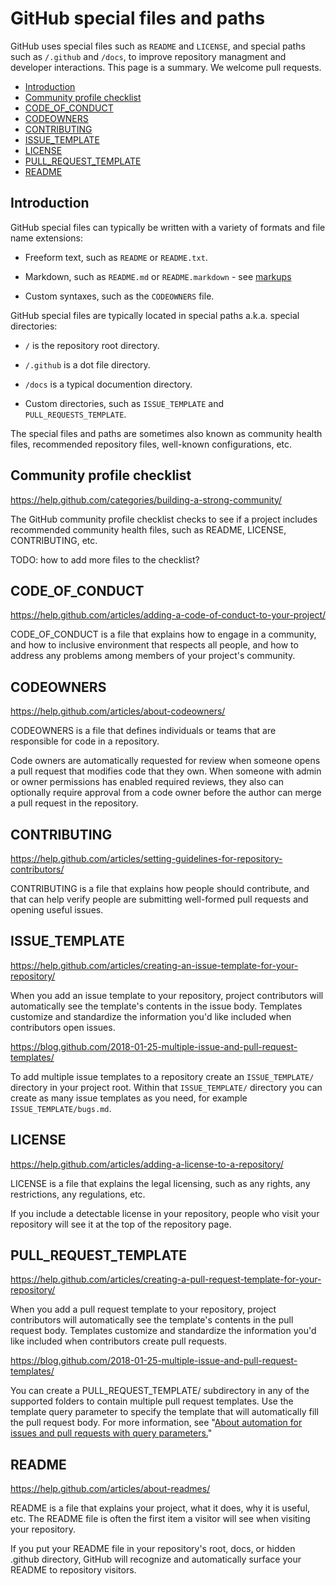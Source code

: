 # GitHub special files and paths

GitHub uses special files such as `README` and `LICENSE`, and special paths such as `/.github` and `/docs`, to improve repository managment and developer interactions.  This page is a summary. We welcome pull requests.

* [Introduction](#introduction)
* [Community profile checklist](#community-profile-checklist)
* [CODE_OF_CONDUCT](#code_of_conduct)
* [CODEOWNERS](#codeowners)
* [CONTRIBUTING](#contributing)
* [ISSUE_TEMPLATE](#issue_template)
* [LICENSE](#license)
* [PULL_REQUEST_TEMPLATE](#pull_request_template)
* [README](#readme)


## Introduction

GitHub special files can typically be written with a variety of formats and file name extensions:

  * Freeform text, such as `README` or `README.txt`.

  * Markdown, such as `README.md` or `README.markdown` - see [markups](https://github.com/github/markup/blob/master/README.md#markups)

  * Custom syntaxes, such as the `CODEOWNERS` file.
 
GitHub special files are typically located in special paths a.k.a. special directories:
 
  * `/` is the repository root directory.

  * `/.github` is a dot file directory.

  * `/docs` is a typical documention directory.

  * Custom directories, such as `ISSUE_TEMPLATE` and `PULL_REQUESTS_TEMPLATE`.

The special files and paths are sometimes also known as community health files, recommended repository files, well-known configurations, etc. 


## Community profile checklist

https://help.github.com/categories/building-a-strong-community/

The GitHub community profile checklist checks to see if a project includes recommended community health files, such as README, LICENSE, CONTRIBUTING, etc.

TODO: how to add more files to the checklist?


## CODE_OF_CONDUCT

https://help.github.com/articles/adding-a-code-of-conduct-to-your-project/

CODE_OF_CONDUCT is a file that explains how to engage in a community, and how to inclusive environment that respects all people, and how to address any problems among members of your project's community. 


## CODEOWNERS

https://help.github.com/articles/about-codeowners/

CODEOWNERS is a file that defines individuals or teams that are responsible for code in a repository.

Code owners are automatically requested for review when someone opens a pull request that modifies code that they own. When someone with admin or owner permissions has enabled required reviews, they also can optionally require approval from a code owner before the author can merge a pull request in the repository.


## CONTRIBUTING

https://help.github.com/articles/setting-guidelines-for-repository-contributors/

CONTRIBUTING is a file that explains how people should contribute, and that can help verify people are submitting well-formed pull requests and opening useful issues.


## ISSUE_TEMPLATE

https://help.github.com/articles/creating-an-issue-template-for-your-repository/

When you add an issue template to your repository, project contributors will automatically see the template's contents in the issue body. Templates customize and standardize the information you'd like included when contributors open issues.

https://blog.github.com/2018-01-25-multiple-issue-and-pull-request-templates/

To add multiple issue templates to a repository create an `ISSUE_TEMPLATE/` directory in your project root. Within that `ISSUE_TEMPLATE/` directory you can create as many issue templates as you need, for example `ISSUE_TEMPLATE/bugs.md`.


## LICENSE

https://help.github.com/articles/adding-a-license-to-a-repository/

LICENSE is a file that explains the legal licensing, such as any rights, any restrictions, any regulations, etc. 

If you include a detectable license in your repository, people who visit your repository will see it at the top of the repository page.


## PULL_REQUEST_TEMPLATE

https://help.github.com/articles/creating-a-pull-request-template-for-your-repository/

When you add a pull request template to your repository, project contributors will automatically see the template's contents in the pull request body. Templates customize and standardize the information you'd like included when contributors create pull requests.

https://blog.github.com/2018-01-25-multiple-issue-and-pull-request-templates/

You can create a PULL_REQUEST_TEMPLATE/ subdirectory in any of the supported folders to contain multiple pull request templates. Use the template query parameter to specify the template that will automatically fill the pull request body. For more information, see "[About automation for issues and pull requests with query parameters.](https://help.github.com/articles/about-automation-for-issues-and-pull-requests-with-query-parameters/)"


## README

https://help.github.com/articles/about-readmes/

README is a file that explains your project, what it does, why it is useful, etc. The README file is often the first item a visitor will see when visiting your repository. 

If you put your README file in your repository's root, docs, or hidden .github directory, GitHub will recognize and automatically surface your README to repository visitors.


